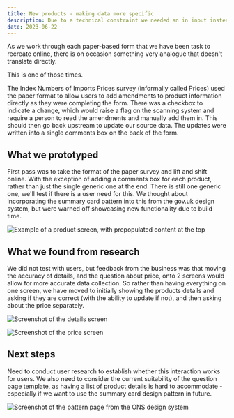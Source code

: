 ```yaml
---
title: New products - making data more specific
description: Due to a technical constraint we needed an in input instead of a text field. This serendipitously meant the data become clearer and more digestible downstream 🙌.
date: 2023-06-22
---
```


As we work through each paper-based form that we have been task to recreate online, there is on occasion something very analogue that doesn't translate directly.

This is one of those times.

The Index Numbers of Imports Prices survey (informally called Prices) used the paper format to allow users to add amendments to product information directly as they were completing the form. There was a checkbox to indicate a change, which would raise a flag on the scanning system and require a person to read the amendments and manually add them in. This should then go back upstream to update our source data. The updates were written into a single comments box on the back of the form.


## What we prototyped
First pass was to take the format of the paper survey and lift and shift online. With the exception of adding a comments box for each product, rather than just the single generic one at the end. There is still one generic one, we'll test if there is a user need for this. We thought about incorporating the summary card pattern into this from the gov.uk design system, but were warned off showcasing new functionality due to build time.

![Example of a product screen, with prepopulated content at the top](/defining-new-products/1-before.png "Example of a product screen, with prepopulated content at the top")

## What we found from research
We did not test with users, but feedback from the business was that moving the accuracy of details, and the question about price, onto 2 screens would allow for more accurate data collection. So rather than having everything on one screen, we have moved to initially showing the products details and asking if they are correct (with the ability to update if not), and then asking about the price separately.

![Screenshot of the details screen](/defining-new-products/2-after-1.png "Asking about the details of a product")

![Screenshot of the price screen](/defining-new-products/3-after-2.png "Asking the price for the product")


## Next steps
Need to conduct user research to establish whether this interaction works for users.
We also need to consider the current suitability of the question page template, as having a list of product details is hard to accommodate - especially if we want to use the summary card design pattern in future.

![Screenshot of the pattern page from the ONS design system](/defining-new-products/4-question-page.png "The question page pattern from the ONS design system")